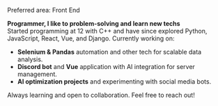 Preferred area: Front End

**Programmer, I like to problem-solving and learn new techs**  
Started programming at 12 with C++ and have since explored Python, JavaScript, React, Vue, and Django. Currently working on:

- **Selenium & Pandas** automation and other tech for scalable data analysis.
- **Discord bot** and **Vue** application with AI integration for server management.
- **AI optimization projects** and experimenting with social media bots.

Always learning and open to collaboration. Feel free to reach out!
